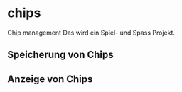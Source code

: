 # chips
Chip management
Das wird ein Spiel- und Spass Projekt.

## Speicherung von Chips

## Anzeige von Chips
